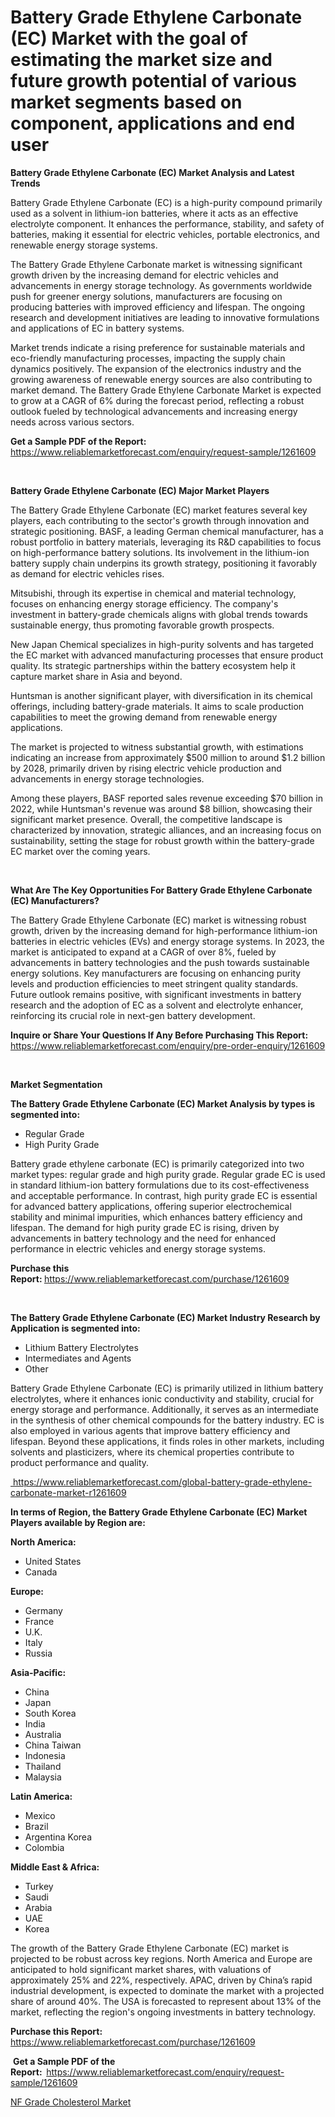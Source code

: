 <p><h1>Battery Grade Ethylene Carbonate (EC) Market with the goal of estimating the market size and future growth potential of various market segments based on component, applications and end user</h1></p><p><strong>Battery Grade Ethylene Carbonate (EC) Market Analysis and Latest Trends</strong></p>
<p><p>Battery Grade Ethylene Carbonate (EC) is a high-purity compound primarily used as a solvent in lithium-ion batteries, where it acts as an effective electrolyte component. It enhances the performance, stability, and safety of batteries, making it essential for electric vehicles, portable electronics, and renewable energy storage systems.</p><p>The Battery Grade Ethylene Carbonate market is witnessing significant growth driven by the increasing demand for electric vehicles and advancements in energy storage technology. As governments worldwide push for greener energy solutions, manufacturers are focusing on producing batteries with improved efficiency and lifespan. The ongoing research and development initiatives are leading to innovative formulations and applications of EC in battery systems.</p><p>Market trends indicate a rising preference for sustainable materials and eco-friendly manufacturing processes, impacting the supply chain dynamics positively. The expansion of the electronics industry and the growing awareness of renewable energy sources are also contributing to market demand. The Battery Grade Ethylene Carbonate Market is expected to grow at a CAGR of 6% during the forecast period, reflecting a robust outlook fueled by technological advancements and increasing energy needs across various sectors.</p></p>
<p><strong>Get a Sample PDF of the Report:&nbsp;</strong> <a href="https://www.reliablemarketforecast.com/enquiry/request-sample/1261609?utm_campaign=1893&utm_medium=2&utm_source=Github&utm_content=ia&utm_term=02022025&utm_id=battery-grade-ethylene-carbonate-ec">https://www.reliablemarketforecast.com/enquiry/request-sample/1261609</a></p>
<p>&nbsp;</p>
<p><strong>Battery Grade Ethylene Carbonate (EC) Major Market Players</strong></p>
<p><p>The Battery Grade Ethylene Carbonate (EC) market features several key players, each contributing to the sector's growth through innovation and strategic positioning. BASF, a leading German chemical manufacturer, has a robust portfolio in battery materials, leveraging its R&D capabilities to focus on high-performance battery solutions. Its involvement in the lithium-ion battery supply chain underpins its growth strategy, positioning it favorably as demand for electric vehicles rises.</p><p>Mitsubishi, through its expertise in chemical and material technology, focuses on enhancing energy storage efficiency. The company's investment in battery-grade chemicals aligns with global trends towards sustainable energy, thus promoting favorable growth prospects. </p><p>New Japan Chemical specializes in high-purity solvents and has targeted the EC market with advanced manufacturing processes that ensure product quality. Its strategic partnerships within the battery ecosystem help it capture market share in Asia and beyond.</p><p>Huntsman is another significant player, with diversification in its chemical offerings, including battery-grade materials. It aims to scale production capabilities to meet the growing demand from renewable energy applications.</p><p>The market is projected to witness substantial growth, with estimations indicating an increase from approximately $500 million to around $1.2 billion by 2028, primarily driven by rising electric vehicle production and advancements in energy storage technologies.</p><p>Among these players, BASF reported sales revenue exceeding $70 billion in 2022, while Huntsman's revenue was around $8 billion, showcasing their significant market presence. Overall, the competitive landscape is characterized by innovation, strategic alliances, and an increasing focus on sustainability, setting the stage for robust growth within the battery-grade EC market over the coming years.</p></p>
<p>&nbsp;</p>
<p><strong>What Are The Key Opportunities For Battery Grade Ethylene Carbonate (EC) Manufacturers?</strong></p>
<p><p>The Battery Grade Ethylene Carbonate (EC) market is witnessing robust growth, driven by the increasing demand for high-performance lithium-ion batteries in electric vehicles (EVs) and energy storage systems. In 2023, the market is anticipated to expand at a CAGR of over 8%, fueled by advancements in battery technologies and the push towards sustainable energy solutions. Key manufacturers are focusing on enhancing purity levels and production efficiencies to meet stringent quality standards. Future outlook remains positive, with significant investments in battery research and the adoption of EC as a solvent and electrolyte enhancer, reinforcing its crucial role in next-gen battery development.</p></p>
<p><strong>Inquire or Share Your Questions If Any Before Purchasing This Report:</strong> <a href="https://www.reliablemarketforecast.com/enquiry/pre-order-enquiry/1261609?utm_campaign=1893&utm_medium=2&utm_source=Github&utm_content=ia&utm_term=02022025&utm_id=battery-grade-ethylene-carbonate-ec">https://www.reliablemarketforecast.com/enquiry/pre-order-enquiry/1261609</a></p>
<p>&nbsp;</p>
<p><strong>Market Segmentation</strong></p>
<p><strong>The Battery Grade Ethylene Carbonate (EC) Market Analysis by types is segmented into:</strong></p>
<p><ul><li>Regular Grade</li><li>High Purity Grade</li></ul></p>
<p><p>Battery grade ethylene carbonate (EC) is primarily categorized into two market types: regular grade and high purity grade. Regular grade EC is used in standard lithium-ion battery formulations due to its cost-effectiveness and acceptable performance. In contrast, high purity grade EC is essential for advanced battery applications, offering superior electrochemical stability and minimal impurities, which enhances battery efficiency and lifespan. The demand for high purity grade EC is rising, driven by advancements in battery technology and the need for enhanced performance in electric vehicles and energy storage systems.</p></p>
<p><strong>Purchase this Report:&nbsp;</strong><a href="https://www.reliablemarketforecast.com/purchase/1261609?utm_campaign=1893&utm_medium=2&utm_source=Github&utm_content=ia&utm_term=02022025&utm_id=battery-grade-ethylene-carbonate-ec">https://www.reliablemarketforecast.com/purchase/1261609</a></p>
<p>&nbsp;</p>
<p><strong>The Battery Grade Ethylene Carbonate (EC) Market Industry Research by Application is segmented into:</strong></p>
<p><ul><li>Lithium Battery Electrolytes</li><li>Intermediates and Agents</li><li>Other</li></ul></p>
<p><p>Battery Grade Ethylene Carbonate (EC) is primarily utilized in lithium battery electrolytes, where it enhances ionic conductivity and stability, crucial for energy storage and performance. Additionally, it serves as an intermediate in the synthesis of other chemical compounds for the battery industry. EC is also employed in various agents that improve battery efficiency and lifespan. Beyond these applications, it finds roles in other markets, including solvents and plasticizers, where its chemical properties contribute to product performance and quality.</p></p>
<p><a href="https://www.reliablemarketforecast.com/global-battery-grade-ethylene-carbonate-market-r1261609?utm_campaign=1893&utm_medium=2&utm_source=Github&utm_content=ia&utm_term=02022025&utm_id=battery-grade-ethylene-carbonate-ec">&nbsp;https://www.reliablemarketforecast.com/global-battery-grade-ethylene-carbonate-market-r1261609</a></p>
<p><strong>In terms of Region, the Battery Grade Ethylene Carbonate (EC) Market Players available by Region are:</strong></p>
<p>
    <p> <strong> North America: </strong>
        <ul>
            <li>United States</li>
            <li>Canada</li>
        </ul>
        </p> 
    <p> <strong> Europe: </strong>
        <ul>
            <li>Germany</li>
            <li>France</li>
            <li>U.K.</li>
            <li>Italy</li>
            <li>Russia</li>
        </ul>
        </p> 
    <p> <strong> Asia-Pacific: </strong>
        <ul>
            <li>China</li>
            <li>Japan</li>
            <li>South Korea</li>
            <li>India</li>
            <li>Australia</li>
            <li>China Taiwan</li>
            <li>Indonesia</li>
            <li>Thailand</li>
            <li>Malaysia</li>
        </ul>
        </p> 
    <p> <strong> Latin America: </strong>
        <ul>
            <li>Mexico</li>
            <li>Brazil</li>
            <li>Argentina Korea</li>
            <li>Colombia</li>
        </ul>
        </p> 
    <p> <strong> Middle East & Africa: </strong>
        <ul>
            <li>Turkey</li>
            <li>Saudi</li>
            <li>Arabia</li>
            <li>UAE</li>
            <li>Korea</li>
        </ul>
    </p>
    </p>
<p><p>The growth of the Battery Grade Ethylene Carbonate (EC) market is projected to be robust across key regions. North America and Europe are anticipated to hold significant market shares, with valuations of approximately 25% and 22%, respectively. APAC, driven by China’s rapid industrial development, is expected to dominate the market with a projected share of around 40%. The USA is forecasted to represent about 13% of the market, reflecting the region's ongoing investments in battery technology.</p></p>
<p><strong>Purchase this Report: </strong><a href="https://www.reliablemarketforecast.com/purchase/1261609?utm_campaign=1893&utm_medium=2&utm_source=Github&utm_content=ia&utm_term=02022025&utm_id=battery-grade-ethylene-carbonate-ec">https://www.reliablemarketforecast.com/purchase/1261609</a></p>
<p>&nbsp;<strong>Get a Sample PDF of the Report:&nbsp;&nbsp;</strong><a href="https://www.reliablemarketforecast.com/enquiry/request-sample/1261609?utm_campaign=1893&utm_medium=2&utm_source=Github&utm_content=ia&utm_term=02022025&utm_id=battery-grade-ethylene-carbonate-ec">https://www.reliablemarketforecast.com/enquiry/request-sample/1261609</a></p>
<p><strong></strong></p>
<p><p><a href="https://github.com/PeterParrish5/Market-Research-Report-List-7/blob/main/nf-grade-cholesterol-market.md?utm_campaign=1893&utm_medium=2&utm_source=Github&utm_content=ia&utm_term=02022025&utm_id=battery-grade-ethylene-carbonate-ec">NF Grade Cholesterol Market</a></p></p>